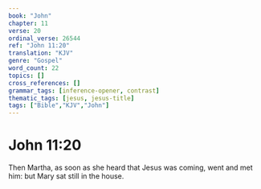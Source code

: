```yaml
---
book: "John"
chapter: 11
verse: 20
ordinal_verse: 26544
ref: "John 11:20"
translation: "KJV"
genre: "Gospel"
word_count: 22
topics: []
cross_references: []
grammar_tags: [inference-opener, contrast]
thematic_tags: [jesus, jesus-title]
tags: ["Bible","KJV","John"]
---
```


# John 11:20

Then Martha, as soon as she heard that Jesus was coming, went and met him: but Mary sat still in the house.
